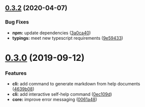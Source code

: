 ## [0.3.2](https://github.com/JamieMason/self-help/compare/0.3.0...0.3.2) (2020-04-07)


### Bug Fixes

* **npm:** update dependencies ([3a0ca40](https://github.com/JamieMason/self-help/commit/3a0ca408662b11e1039a659a84672156a17c58e2))
* **typings:** meet new typescript requirements ([9e59433](https://github.com/JamieMason/self-help/commit/9e59433e3e3d23b15569484d1a8639dd34c5f9e1))



# [0.3.0](https://github.com/JamieMason/self-help/compare/0ec109d25e121faa5742fc26945112977a362f37...0.3.0) (2019-09-12)


### Features

* **cli:** add command to generate markdown from help documents ([4639b08](https://github.com/JamieMason/self-help/commit/4639b0899c75356dbadf676012d1f78a43013615))
* **cli:** add interactive self-help command ([0ec109d](https://github.com/JamieMason/self-help/commit/0ec109d25e121faa5742fc26945112977a362f37))
* **core:** improve error messaging ([0061a48](https://github.com/JamieMason/self-help/commit/0061a48a6f094aeb4f4ffcb12be2cd3439ce2c89))



